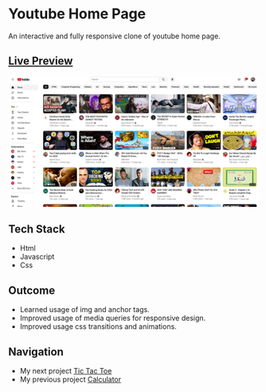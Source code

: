 # Youtube Home Page
An interactive and fully responsive clone of youtube home page.
## [Live Preview](https://malihassandev.github.io/YouTube-Website/)

![Youtube Home page Clone  demo picture](img/youtubeHomePagePreview.png)

## Tech Stack
- Html 
- Javascript
- Css
## Outcome
- Learned usage of img and anchor tags.
- Improved usage of media queries for responsive design.
- Improved usage css transitions and animations.
## Navigation
- My next project [Tic Tac Toe](https://github.com/MAliHassanDev/Tic-Tac-Toe)
- My previous project [Calculator](https://github.com/MAliHassanDev/Calculator)
